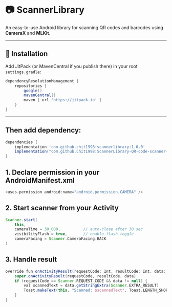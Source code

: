 # 📷 ScannerLibrary

An easy-to-use Android library for scanning QR codes and barcodes using **CameraX** and **MLKit**.

---

## 🚀 Installation

Add JitPack (or MavenCentral if you publish there) in your root `settings.gradle`:

```gradle
dependencyResolutionManagement {
    repositories {
        google()
        mavenCentral()
        maven { url 'https://jitpack.io' }
    }
}
```
---

## Then add dependency:
```gradle
dependencies {
    implementation 'com.github.chit1998:scannerlibrary:1.0.0'
    implementation("com.github.Chit1998:ScannerLibrary-QR-code-scanner-and-barcode-scannner:v1.0.0")
}
```
## 1. Declare permission in your AndroidManifest.xml
```gradle
<uses-permission android:name="android.permission.CAMERA" />
```

## 2. Start scanner from your Activity
```gradle
Scanner.start(
    this,
    cameraTime = 30_000,          // auto-close after 30 sec
    visibilityFlash = true,       // enable flash toggle
    cameraFacing = Scanner.CameraFacing.BACK
)
```

## 3. Handle result
```gradle
override fun onActivityResult(requestCode: Int, resultCode: Int, data: Intent?) {
    super.onActivityResult(requestCode, resultCode, data)
    if (requestCode == Scanner.REQUEST_CODE && data != null) {
        val scannedText = data.getStringExtra(Scanner.EXTRA_RESULT)
        Toast.makeText(this, "Scanned: $scannedText", Toast.LENGTH_SHORT).show()
    }
}
```
